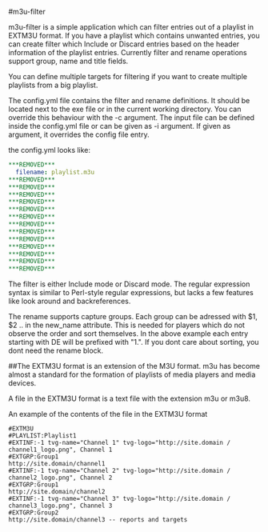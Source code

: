 #m3u-filter

m3u-filter is a simple application which can filter entries out of a playlist in EXTM3U format.
If you have a playlist which contains unwanted entries, you can create filter which Include or Discard entries
based on the header information of the playlist entries.
Currently filter and rename operations support group, name and title fields.

You can define multiple targets for filtering if you want to create multiple playlists from a big playlist.

The config.yml file contains the filter and rename definitions. It should be located next to the exe file or in the current working directory.
You can override this behaviour with the -c argument.
The input file can be defined inside the config.yml file or can be given as -i argument.
If given as argument, it overrides the config file entry.

the config.yml looks like:
```yaml
***REMOVED***
  filename: playlist.m3u
***REMOVED***
***REMOVED***
***REMOVED***
***REMOVED***
***REMOVED***
***REMOVED***
***REMOVED***
***REMOVED***
***REMOVED***
***REMOVED***
***REMOVED***
***REMOVED***
***REMOVED***
```

The filter is either Include mode or Discard mode.
The regular expression syntax is similar to Perl-style regular expressions,
but lacks a few features like look around and backreferences.

The rename supports capture groups. Each group can be adressed with $1, $2 .. in the new_name attribute.
This is needed for players which do not observe the order and sort themselves. In the above example each entry starting
with DE will be prefixed with "1.". 
If you dont care about sorting, you dont need the rename block.


##The EXTM3U format is an extension of the M3U format.
m3u has become almost a standard for the formation of playlists of media players and media devices.

A file in the EXTM3U format is a text file with the extension m3u or m3u8.

An example of the contents of the file in the EXTM3U format
```
#EXTM3U
#PLAYLIST:Playlist1
#EXTINF:-1 tvg-name="Channel 1" tvg-logo="http://site.domain / channel1_logo.png", Channel 1
#EXTGRP:Group1
http://site.domain/channel1
#EXTINF:-1 tvg-name="Channel 2" tvg-logo="http://site.domain / channel2_logo.png", Channel 2
#EXTGRP:Group1
http://site.domain/channel2
#EXTINF:-1 tvg-name="Channel 3" tvg-logo="http://site.domain / channel3_logo.png", Channel 3
#EXTGRP:Group2
http://site.domain/channel3 -- reports and targets
```
